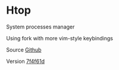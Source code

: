 # Htop

System processes manager

Using fork with more vim-style keybindings

Source [Github](https://github.com/KoffeinFlummi/htop-vim)

Version [7f4f61d](https://github.com/KoffeinFlummi/htop-vim/commit/7f4f61db97fa3377f3f3be2263a4ebfe626c0017)

